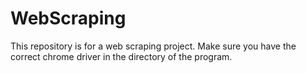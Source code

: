 # WebScraping
This repository is for a web scraping project.
Make sure you have the correct chrome driver in the directory of the program.
